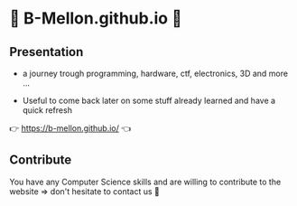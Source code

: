 # 🚀 B-Mellon.github.io 🐼 

## Presentation 

- a journey trough programming, hardware, ctf, electronics, 3D and more ...

- Useful to come back later on some stuff already learned and have a quick refresh

👉 https://b-mellon.github.io/ 👈

## Contribute 

You have any Computer Science skills and are willing to contribute to the website => don't hesitate to contact us 👀
